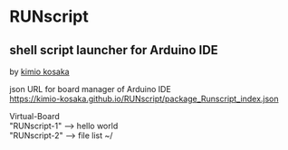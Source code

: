 # RUNscript
## shell script launcher for Arduino IDE 

by [kimio kosaka](http://make.kosakalab.com/) 

json URL for board manager of Arduino IDE<br />
https://kimio-kosaka.github.io/RUNscript/package_Runscript_index.json

Virtual-Board <br />
"RUNscript-1" --> hello world <br />
"RUNscript-2" --> file list ~/ <br />
